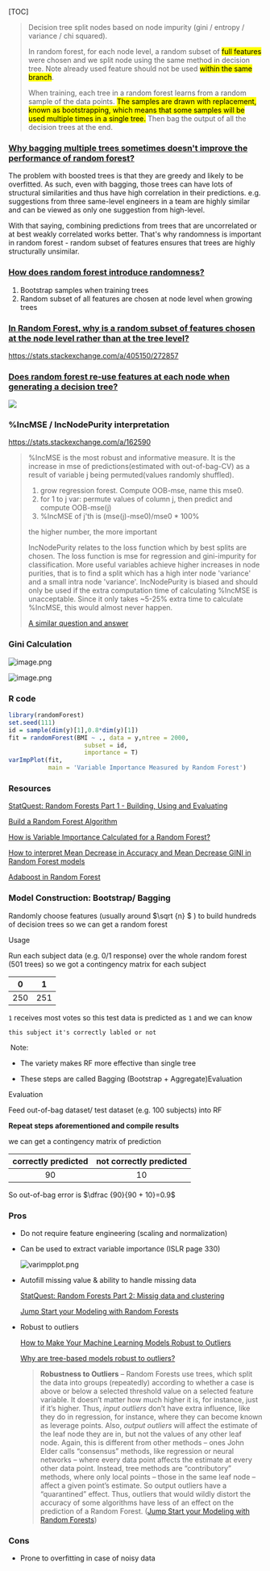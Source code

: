[TOC]





> Decision tree split nodes based on node impurity (gini / entropy / variance / chi squared).
>
> In random forest, for each node level, a random subset of <mark>full features</mark> were chosen and we split node using the same method in decision tree. Note already used feature should not be used <mark>within the same branch</mark>. 
>
> When training, each tree in a random forest learns from a random sample of the data points. <mark>The samples are drawn with replacement, known as bootstrapping, which means that some samples will be used multiple times in a single tree.</mark> Then bag the output of all the decision trees at the end. 



### [Why bagging multiple trees sometimes doesn't improve the performance of random forest?](https://machinelearningmastery.com/bagging-and-random-forest-ensemble-algorithms-for-machine-learning/)

The problem with boosted trees is that they are greedy and likely to be overfitted. As such, even with bagging, those trees can have lots of structural similarities and thus have high correlation in their predictions. e.g. suggestions from three same-level engineers in a team are highly similar and can be viewed as only one suggestion from high-level.

With that saying, combining predictions from trees that are uncorrelated or at best weakly correlated works better. That's why randomness is important in random forest - random subset of features ensures that trees are highly structurally unsimilar.

### [How  does random forest introduce randomness?](https://towardsdatascience.com/an-implementation-and-explanation-of-the-random-forest-in-python-77bf308a9b76)

1. Bootstrap samples when training trees
2. Random subset of all features are chosen at node level when growing trees

### [In Random Forest, why is a random subset of features chosen at the node level rather than at the tree level?](https://stats.stackexchange.com/questions/357990/in-random-forest-why-is-a-random-subset-of-features-chosen-at-the-node-level-ra)

https://stats.stackexchange.com/a/405150/272857

### [Does random forest re-use features at each node when generating a decision tree?](https://datascience.stackexchange.com/questions/10713/does-random-forest-re-use-features-at-each-node-when-generating-a-decision-tree)

![](https://i.stack.imgur.com/l6r4F.jpg)



### %IncMSE / IncNodePurity interpretation

https://stats.stackexchange.com/a/162590

> %IncMSE is the most robust and informative measure. It is the increase in mse of predictions(estimated with out-of-bag-CV) as a result of variable j being permuted(values randomly shuffled).
>
> 1. grow regression forest. Compute OOB-mse, name this mse0.
> 2. for 1 to j var: permute values of column j, then predict and compute OOB-mse(j)
> 3. %IncMSE of j'th is (mse(j)-mse0)/mse0 * 100%
>
> the higher number, the more important
>
> IncNodePurity relates to the loss function which by best splits are chosen. The loss function is mse for regression and gini-impurity for classification. More useful variables achieve higher increases in node purities, that is to find a split which has a high inter node 'variance' and a small intra node 'variance'. IncNodePurity is biased and should only be used if the extra computation time of calculating %IncMSE is unacceptable. Since it only takes ~5-25% extra time to calculate %IncMSE, this would almost never happen.
>
> [A similar question and answer](https://stats.stackexchange.com/questions/12605/measures-of-variable-importance-in-random-forests)



### Gini Calculation

![image.png](https://i.loli.net/2020/10/30/hWOXZV4BHsu3gJT.png)



![image.png](https://i.loli.net/2020/10/30/tEkwbMisLg5q8rv.png)



### R code

```R
library(randomForest)
set.seed(111)
id = sample(dim(y)[1],0.8*dim(y)[1])
fit = randomForest(BMI ~ ., data = y,ntree = 2000,
                     subset = id,
                     importance = T)
varImpPlot(fit,
           main = 'Variable Importance Measured by Random Forest')
```





### Resources



[StatQuest: Random Forests Part 1 - Building, Using and Evaluating](https://www.youtube.com/watch?v=J4Wdy0Wc_xQ&feature=youtu.be)

[Build a Random Forest Algorithm](https://enlight.nyc/projects/random-forest)

[How is Variable Importance Calculated for a Random Forest?](https://www.displayr.com/how-is-variable-importance-calculated-for-a-random-forest/)

[How to interpret Mean Decrease in Accuracy and Mean Decrease GINI in Random Forest models](https://stats.stackexchange.com/questions/197827/how-to-interpret-mean-decrease-in-accuracy-and-mean-decrease-gini-in-random-fore)

[Adaboost in Random Forest](https://www.youtube.com/watch?v=LsK-xG1cLYA&feature=youtu.be)







### Model Construction: Bootstrap/ Bagging

Randomly choose features (usually around  $\sqrt {n} $  ) to build hundreds of decision trees so we can get a random forest

Usage

Run each subject data (e.g. 0/1 response) over the whole random forest (501 trees) so we got a contingency matrix for each subject

|  0   |  1   |
| :--: | :--: |
| 250  | 251  |

`1` receives most votes so this test data is predicted as `1` and we can know 

`this subject it's correctly labled or not`

​	Note:

- The variety makes RF more effective than single tree

- These steps are called Bagging (Bootstrap + Aggregate)Evaluation



Evaluation

Feed out-of-bag dataset/ test dataset (e.g. 100 subjects) into RF

**Repeat steps aforementioned and compile results**

we can get a contingency matrix of prediction 

| correctly predicted | not correctly predicted |
| :-----------------: | :---------------------: |
|         90          |           10            |

So out-of-bag error is $\dfrac {90}{90 + 10}=0.9$





### Pros

* Do not require feature engineering (scaling and normalization)

* Can be used to extract variable importance (ISLR page 330)

  ![varimpplot.png](https://i.loli.net/2020/01/13/WTYAq9LPz8K7v3m.png)

* Autofill missing value & ability to handle missing data

  [StatQuest: Random Forests Part 2: Missig data and clustering](https://www.youtube.com/watch?v=nyxTdL_4Q-Q&feature=youtu.be)

  [Jump Start your Modeling with Random Forests](https://www.elderresearch.com/blog/modeling-with-random-forests)

* Robust to outliers 

  [How to Make Your Machine Learning Models Robust to Outliers](https://heartbeat.fritz.ai/how-to-make-your-machine-learning-models-robust-to-outliers-44d404067d07)
  
  [Why are tree-based models robust to outliers?](https://www.quora.com/Why-are-tree-based-models-robust-to-outliers)
  
  > **Robustness to Outliers** – Random Forests use trees, which split the data into groups (repeatedly) according to whether a case is above or below a selected threshold value on a selected feature variable.  It doesn’t matter how much higher it is, for instance, just if it’s higher.  Thus, *input outliers* don’t have extra influence, like they do in regression, for instance, where they can become known as leverage points.  Also, *output outliers* will affect the estimate of the leaf node they are in, but not the values of any other leaf node.  Again, this is different from other methods – ones John Elder calls “consensus” methods, like regression or neural networks – where every data point affects the estimate at every other data point.  Instead, tree methods are “contributory” methods, where only local points – those in the same leaf node – affect a given point’s estimate.  So output outliers have a “quarantined” effect. Thus, outliers that would wildly distort the accuracy of some algorithms have less of an effect on the prediction of a Random Forest. ([Jump Start your Modeling with Random Forests](https://www.elderresearch.com/blog/modeling-with-random-forests))



### Cons

* Prone to overfitting in case of noisy data
